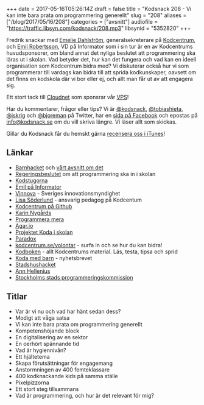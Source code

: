 +++
date = 2017-05-16T05:26:14Z
draft = false
title = "Kodsnack 208 - Vi kan inte bara prata om programmering generellt"
slug = "208"
aliases = ["/blog/2017/05/16/208"]
categories = ["avsnitt"]
audiofile = "https://traffic.libsyn.com/kodsnack/208.mp3"
libsynid = "5352820"
+++

Fredrik snackar med [Emelie Dahlström](https://www.linkedin.com/in/emeliedahlstrom/), generalsekreterare på [Kodcentrum](https://www.kodcentrum.se/), och [Emil Robertsson](https://www.linkedin.com/in/emilrobertsson/), VD på Informator som i sin tur är en av Kodcentrums huvudsponsorer, om bland annat det nyliga beslutet att programmering ska läras ut i skolan. Vad betyder det, hur kan det fungera och vad kan en ideell organisation som Kodcentrum bidra med? Vi diskuterar också hur vi som programmerar till vardags kan bidra till att sprida kodkunskaper, oavsett om det finns en kodskola där vi bor eller ej, och allt man får ut av att engagera sig.

Ett stort tack till [Cloudnet](http://www.cloudnet.se) som sponsrar vår [VPS](http://en.wikipedia.org/wiki/Virtual_private_server)!

Har du kommentarer, frågor eller tips? Vi är [@kodsnack](https://www.twitter.com/kodsnack), [@tobiashieta](https://www.twitter.com/tobiashieta), [@iskrig](https://www.twitter.com/iskrig) och [@bjoreman](https://www.twitter.com/bjoreman) på Twitter, har en [sida på Facebook](https://www.facebook.com/kodsnack) och epostas på [info@kodsnack.se](mailto:info@kodsnack.se) om du vill skriva längre. Vi läser allt som skickas.

Gillar du Kodsnack får du hemskt gärna [recensera oss i iTunes](http://itunes.apple.com/se/podcast/kodsnack/id561631498?l=en)!

## Länkar ##
* [Barnhacket](https://www.kodcentrum.se/nyheter/barnhack-hos-informator) och [vårt avsnitt om det](http://kodsnack.se/124/)
* [Regeringsbeslutet](http://www.regeringen.se/pressmeddelanden/2017/03/starkt-digital-kompetens-i-laroplaner-och-kursplaner/) om att programmering ska in i skolan
* [Kodstugorna](https://www.kodcentrum.se/kodstugor)
* [Emil på Informator](https://www.linkedin.com/in/emilrobertsson/)
* [Vinnova](https://www.vinnova.se/om-oss/sveriges-innovationsmyndighet/) - Sveriges innovationsmyndighet
* [Lisa Söderlund](https://www.linkedin.com/in/lisasoderlund/) - ansvarig pedagog på Kodcentum
* [Kodcentrum på Github](https://github.com/kodcentrum)
* [Karin Nygårds](http://www.karinnygards.se/)
* [Programmera mera](http://www.karinnygards.se/programmera-mera/)
* [Agar.io](http://agar.io/)
* [Projektet Koda i skolan](https://www.kodcentrum.se/koda-i-skolan)
* [Paradox](https://sv.wikipedia.org/wiki/Paradox_Interactive)
* [kodcentrum.se/volontar](https://www.kodcentrum.se/volontar) - surfa in och se hur du kan bidra!
* [Kodboken](https://www.kodboken.se/) - allt Kodcentrums material. Läs, testa, tipsa och sprid
* [Koda med barn](https://www.kodcentrum.se/nyhetsbrev) - nyhetsbrevet
* [Stadshushacket](https://www.kodcentrum.se/nyheter/kodande-hjaltar-pa-stadshushacket)
* [Ann Hellenius](https://www.linkedin.com/in/ann-hellenius-74353a/)
* [Stockholms stads programmeringskommission](http://pedagog.stockholm.se/programmering/programmeringskommissionen/)

## Titlar ##
* Var är vi nu och vad har hänt sedan dess?
* Modigt att våga satsa
* Vi kan inte bara prata om programmering generellt
* Kompetenshöjande block
* En digitalisering av en sektor
* En oerhört spännande tid
* Vad är hygiennivån?
* Ett hjältetema
* Skapa förutsättningar för engagemang
* Anstormningen av 400 femteklassare
* 400 kodknackande kids på samma ställe
* Pixelpizzorna
* Ett stort steg tillsammans
* Vad är programmering, och hur är det relevant för mig?
